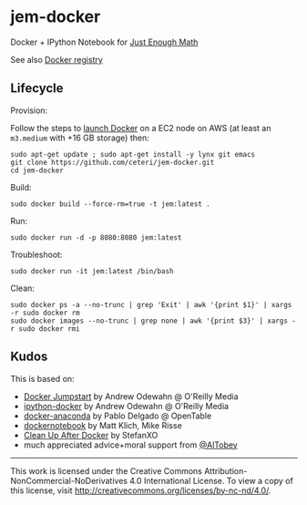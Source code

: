 jem-docker
==========

Docker + IPython Notebook for [Just Enough Math](http://justenoughmath.com)

See also [Docker registry](https://registry.hub.docker.com/u/ceteri/jem/)

Lifecycle
---------

Provision:

Follow the steps to [launch Docker](https://docs.docker.com/installation/amazon/)
on a EC2 node on AWS (at least an `m3.medium` with +16 GB storage) then:

    sudo apt-get update ; sudo apt-get install -y lynx git emacs
    git clone https://github.com/ceteri/jem-docker.git
    cd jem-docker

Build:

    sudo docker build --force-rm=true -t jem:latest .

Run:

    sudo docker run -d -p 8080:8080 jem:latest

Troubleshoot:

    sudo docker run -it jem:latest /bin/bash

Clean:

    sudo docker ps -a --no-trunc | grep 'Exit' | awk '{print $1}' | xargs -r sudo docker rm
    sudo docker images --no-trunc | grep none | awk '{print $3}' | xargs -r sudo docker rmi

Kudos
-----

This is based on:

  * [Docker Jumpstart](http://odewahn.github.io/docker-jumpstart/) by Andrew Odewahn @ O'Reilly Media
  * [ipython-docker](https://github.com/odewahn/ipython-docker) by Andrew Odewahn @ O'Reilly Media
  * [docker-anaconda](https://github.com/opentable/docker-anaconda) by Pablo Delgado @ OpenTable
  * [dockernotebook](https://github.com/rissem/dockernotebook) by Matt Klich, Mike Risse
  * [Clean Up After Docker](http://blog.stefanxo.com/2014/02/clean-up-after-docker/) by StefanXO
  * much appreciated advice+moral support from [@AlTobey](https://twitter.com/AlTobey)

---

This work is licensed under the Creative Commons
Attribution-NonCommercial-NoDerivatives 4.0 International License.
To view a copy of this license, visit
http://creativecommons.org/licenses/by-nc-nd/4.0/.
